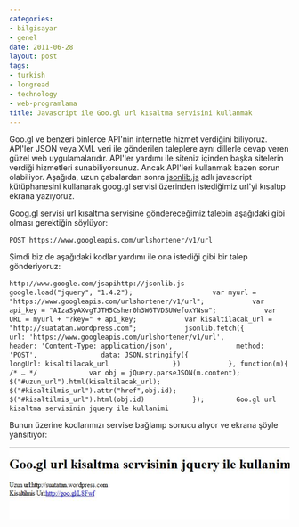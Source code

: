 ```yaml
---
categories:
- bilgisayar
- genel
date: 2011-06-28
layout: post
tags:
- turkish
- longread
- technology
- web-programlama
title: Javascript ile Goo.gl url kısaltma servisini kullanmak
---
```


Goo.gl ve benzeri binlerce API'nin internette hizmet verdiğini biliyoruz. API'ler JSON veya XML veri ile gönderilen taleplere aynı dillerle cevap veren güzel web uygulamalarıdır. API'ler yardımı ile siteniz içinden başka sitelerin verdiği hizmetleri sunabiliyorsunuz. Ancak API'leri kullanmak bazen sorun olabiliyor. Aşağıda, uzun çabalardan sonra [jsonlib.js](http://call.jsonlib.com/ "Jsonlib kütüphanesinin sayfası") adlı javascript kütüphanesini kullanarak goog.gl servisi üzerinden istediğimiz url'yi kısaltıp ekrana yazıyoruz.  
  
Goog.gl servisi url kısaltma servisine göndereceğimiz talebin aşağıdaki gibi olması gerektiğin söylüyor:  

```
POST https://www.googleapis.com/urlshortener/v1/url 
```

  
Şimdi biz de aşağıdaki kodlar yardımı ile ona istediği gibi bir talep gönderiyoruz:  

```
http://www.google.com/jsapihttp://jsonlib.js            google.load("jquery", "1.4.2");                    var myurl = "https://www.googleapis.com/urlshortener/v1/url";            var api_key = "AIzaSyAXvgTJTH5Csher0h3W6TVDSUWefoxYNsw";            var URL = myurl + "?key=" + api_key;            var kisaltilacak_url = "http://suatatan.wordpress.com";            jsonlib.fetch({                url: 'https://www.googleapis.com/urlshortener/v1/url',                header: 'Content-Type: application/json',                method: 'POST',                data: JSON.stringify({                    longUrl: kisaltilacak_url                })            }, function(m){                /* … */				var obj = jQuery.parseJSON(m.content);				$("#uzun_url").html(kisaltilacak_url);				$("#kisaltilmis_url").attr("href",obj.id);				$("#kisaltilmis_url").html(obj.id)            });        Goo.gl url kisaltma servisinin jquery ile kullanimi
```

  
Bunun üzerine kodlarımızı servise bağlanıp sonucu alıyor ve ekrana şöyle yansıtıyor:  
  
[![](/images/ekran-alc4b1ntc4b1sc4b1.jpg "Ekran Alıntısı")](http://suatatan.wordpress.com/wp-content/uploads/2011/06/ekran-alc4b1ntc4b1sc4b1.jpg)
